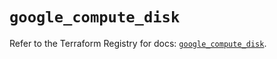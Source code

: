 # `google_compute_disk`

Refer to the Terraform Registry for docs: [`google_compute_disk`](https://registry.terraform.io/providers/hashicorp/google/5.43.1/docs/resources/compute_disk).
